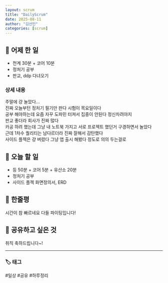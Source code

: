 ```yaml
---
layout: scrum
title: "DailyScrum"
date: 2025-08-11
author: "김선민"
categories: [scrum]
---
```


## 📝 어제 한 일


- 천계 30분 + 코어 10분
- 정처기 공부 
- 판교, ddp 다녀오기 






### 상세 내용 
주말에 걍 놀았다...  
진짜 오늘부턴 정처기 필기만 판다 시험이 목요일이다   
공부 해야하는데 요즘 자꾸 도파민 터져서 집중이 안된다 정신차려야지    
판교 좋더라 회사가 진짜 많다    
카공 하려 했는데 그냥 내 노트북 가지고 서로 프로젝트 했던거 구경하면서 놀았다     
근데 1차수 퀄리티는 남다르더라 진짜 잘해서 감탄했다   
사이드 플젝은 걍 버렸다 그냥 앱 출시 해봤다 정도로 의의 두는걸로             

                          
     


           
                   
     
## 🎯 오늘 할 일
- 등 50분 + 코어 5분 + 유산소 20분 
- 정처기 공부
- 사이드 플젝 화면정의서, ERD 
 



## 💭 한줄평   
시간이 참 빠르네요 다들 파이팅입니다!     
   


## 🔗 공유하고 싶은 것
취직 축하드립니다~!

      


---

### 🏷️ 태그

#일상 #공유 #하루정리 

